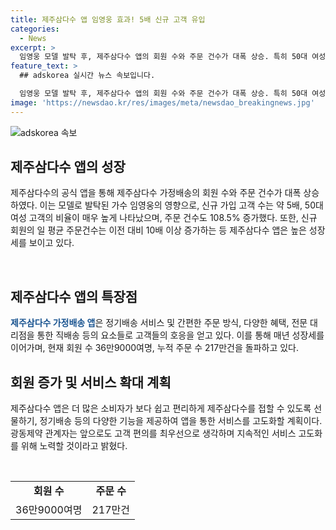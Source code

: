 ```yaml
---
title: 제주삼다수 앱 임영웅 효과! 5배 신규 고객 유입
categories:
  - News
excerpt: >
  임영웅 모델 발탁 후, 제주삼다수 앱의 회원 수와 주문 건수가 대폭 상승. 특히 50대 여성 고객이 많았으며, 정기배송 서비스와 편리한 주문 방식으로 소비자들의 호응을 얻고 있다. 앱은 매년 성장세를 이어가며 회원 수 36만9000여명, 누적 주문 수 217만건을 돌파. 광동제약 관계자는 "고객 편의를 최우선으로 생각하며 지속적인 서비스 고도화를 위해 노력할 것"이라고 말했다.
feature_text: >
  ## adskorea 실시간 뉴스 속보입니다.

  임영웅 모델 발탁 후, 제주삼다수 앱의 회원 수와 주문 건수가 대폭 상승. 특히 50대 여성 고객이 많았으며, 정기배송 서비스와 편리한 주문 방식으로 소비자들의 호응을 얻고 있다. 앱은 매년 성장세를 이어가며 회원 수 36만9000여명, 누적 주문 수 217만건을 돌파. 광동제약 관계자는 "고객 편의를 최우선으로 생각하며 지속적인 서비스 고도화를 위해 노력할 것"이라고 말했다.
image: 'https://newsdao.kr/res/images/meta/newsdao_breakingnews.jpg'
---
```


<p><img src="https://newsdao.kr/res/images/meta/newsdao_breakingnews.jpg" alt="adskorea 속보" /></p>

<h2 data-ke-size="size26">제주삼다수 앱의 성장</h2>

<p>제주삼다수의 공식 앱을 통해 제주삼다수 가정배송의 회원 수와 주문 건수가 대폭 상승하였다. 이는 모델로 발탁된 가수 임영웅의 영향으로, 신규 가입 고객 수는 약 5배, 50대 여성 고객의 비율이 매우 높게 나타났으며, 주문 건수도 108.5% 증가했다. 또한, 신규 회원의 일 평균 주문건수는 이전 대비 10배 이상 증가하는 등 제주삼다수 앱은 높은 성장세를 보이고 있다.</p>

<p data-ke-size="size16">&nbsp;</p>

<h2 data-ke-size="size26">제주삼다수 앱의 특장점</h2>

<p><b><span style="color: #1a5490;">제주삼다수 가정배송 앱</span></b>은 정기배송 서비스 및 간편한 주문 방식, 다양한 혜택, 전문 대리점을 통한 직배송 등의 요소들로 고객들의 호응을 얻고 있다. 이를 통해 매년 성장세를 이어가며, 현재 회원 수 36만9000여명, 누적 주문 수 217만건을 돌파하고 있다.</p>

<h2 data-ke-size="size26">회원 증가 및 서비스 확대 계획</h2>

<p>제주삼다수 앱은 더 많은 소비자가 보다 쉽고 편리하게 제주삼다수를 접할 수 있도록 선물하기, 정기배송 등의 다양한 기능을 제공하여 앱을 통한 서비스를 고도화할 계획이다. 광동제약 관계자는 앞으로도 고객 편의를 최우선으로 생각하며 지속적인 서비스 고도화를 위해 노력할 것이라고 밝혔다.</p>

<p data-ke-size="size16">&nbsp;</p>

<table>
<tbody>
<tr>
<td style="text-align: center; height: 17px;"><b>회원 수</b></td>
<td style="text-align: center; height: 17px;"><b>주문 수</b></td>
</tr>
<tr>
<td style="text-align: center; height: 17px;">36만9000여명</td>
<td style="text-align: center; height: 17px;">217만건</td>
</tr>
</tbody>
</table>

<p data-ke-size="size16">&nbsp;</p>

